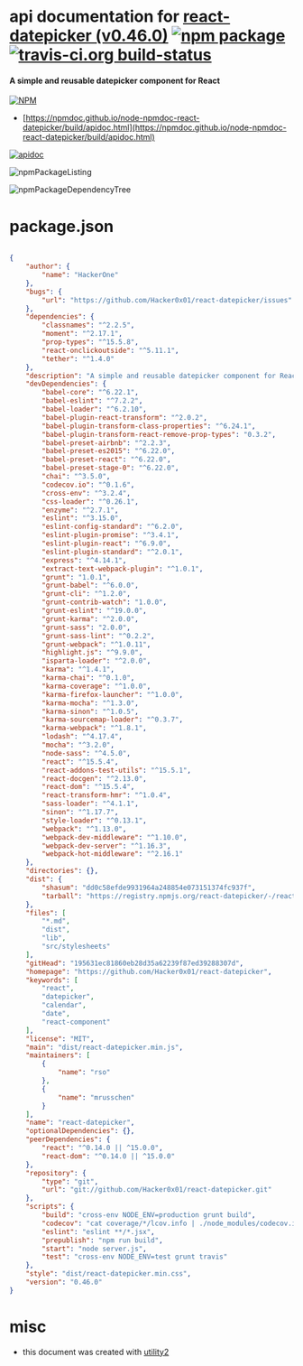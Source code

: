 # api documentation for  [react-datepicker (v0.46.0)](https://github.com/Hacker0x01/react-datepicker)  [![npm package](https://img.shields.io/npm/v/npmdoc-react-datepicker.svg?style=flat-square)](https://www.npmjs.org/package/npmdoc-react-datepicker) [![travis-ci.org build-status](https://api.travis-ci.org/npmdoc/node-npmdoc-react-datepicker.svg)](https://travis-ci.org/npmdoc/node-npmdoc-react-datepicker)
#### A simple and reusable datepicker component for React

[![NPM](https://nodei.co/npm/react-datepicker.png?downloads=true&downloadRank=true&stars=true)](https://www.npmjs.com/package/react-datepicker)

- [https://npmdoc.github.io/node-npmdoc-react-datepicker/build/apidoc.html](https://npmdoc.github.io/node-npmdoc-react-datepicker/build/apidoc.html)

[![apidoc](https://npmdoc.github.io/node-npmdoc-react-datepicker/build/screenCapture.buildCi.browser.%252Ftmp%252Fbuild%252Fapidoc.html.png)](https://npmdoc.github.io/node-npmdoc-react-datepicker/build/apidoc.html)

![npmPackageListing](https://npmdoc.github.io/node-npmdoc-react-datepicker/build/screenCapture.npmPackageListing.svg)

![npmPackageDependencyTree](https://npmdoc.github.io/node-npmdoc-react-datepicker/build/screenCapture.npmPackageDependencyTree.svg)



# package.json

```json

{
    "author": {
        "name": "HackerOne"
    },
    "bugs": {
        "url": "https://github.com/Hacker0x01/react-datepicker/issues"
    },
    "dependencies": {
        "classnames": "^2.2.5",
        "moment": "^2.17.1",
        "prop-types": "^15.5.8",
        "react-onclickoutside": "^5.11.1",
        "tether": "^1.4.0"
    },
    "description": "A simple and reusable datepicker component for React",
    "devDependencies": {
        "babel-core": "^6.22.1",
        "babel-eslint": "^7.2.2",
        "babel-loader": "^6.2.10",
        "babel-plugin-react-transform": "^2.0.2",
        "babel-plugin-transform-class-properties": "^6.24.1",
        "babel-plugin-transform-react-remove-prop-types": "0.3.2",
        "babel-preset-airbnb": "^2.2.3",
        "babel-preset-es2015": "^6.22.0",
        "babel-preset-react": "^6.22.0",
        "babel-preset-stage-0": "^6.22.0",
        "chai": "^3.5.0",
        "codecov.io": "^0.1.6",
        "cross-env": "^3.2.4",
        "css-loader": "^0.26.1",
        "enzyme": "^2.7.1",
        "eslint": "^3.15.0",
        "eslint-config-standard": "^6.2.0",
        "eslint-plugin-promise": "^3.4.1",
        "eslint-plugin-react": "^6.9.0",
        "eslint-plugin-standard": "^2.0.1",
        "express": "^4.14.1",
        "extract-text-webpack-plugin": "^1.0.1",
        "grunt": "1.0.1",
        "grunt-babel": "^6.0.0",
        "grunt-cli": "^1.2.0",
        "grunt-contrib-watch": "1.0.0",
        "grunt-eslint": "^19.0.0",
        "grunt-karma": "^2.0.0",
        "grunt-sass": "2.0.0",
        "grunt-sass-lint": "^0.2.2",
        "grunt-webpack": "^1.0.11",
        "highlight.js": "^9.9.0",
        "isparta-loader": "^2.0.0",
        "karma": "^1.4.1",
        "karma-chai": "^0.1.0",
        "karma-coverage": "^1.0.0",
        "karma-firefox-launcher": "^1.0.0",
        "karma-mocha": "^1.3.0",
        "karma-sinon": "^1.0.5",
        "karma-sourcemap-loader": "^0.3.7",
        "karma-webpack": "^1.8.1",
        "lodash": "^4.17.4",
        "mocha": "^3.2.0",
        "node-sass": "^4.5.0",
        "react": "^15.5.4",
        "react-addons-test-utils": "^15.5.1",
        "react-docgen": "^2.13.0",
        "react-dom": "^15.5.4",
        "react-transform-hmr": "^1.0.4",
        "sass-loader": "^4.1.1",
        "sinon": "^1.17.7",
        "style-loader": "^0.13.1",
        "webpack": "^1.13.0",
        "webpack-dev-middleware": "^1.10.0",
        "webpack-dev-server": "^1.16.3",
        "webpack-hot-middleware": "^2.16.1"
    },
    "directories": {},
    "dist": {
        "shasum": "dd0c58efde9931964a248854e073151374fc937f",
        "tarball": "https://registry.npmjs.org/react-datepicker/-/react-datepicker-0.46.0.tgz"
    },
    "files": [
        "*.md",
        "dist",
        "lib",
        "src/stylesheets"
    ],
    "gitHead": "195631ec81860eb28d35a62239f87ed39288307d",
    "homepage": "https://github.com/Hacker0x01/react-datepicker",
    "keywords": [
        "react",
        "datepicker",
        "calendar",
        "date",
        "react-component"
    ],
    "license": "MIT",
    "main": "dist/react-datepicker.min.js",
    "maintainers": [
        {
            "name": "rso"
        },
        {
            "name": "mrusschen"
        }
    ],
    "name": "react-datepicker",
    "optionalDependencies": {},
    "peerDependencies": {
        "react": "^0.14.0 || ^15.0.0",
        "react-dom": "^0.14.0 || ^15.0.0"
    },
    "repository": {
        "type": "git",
        "url": "git://github.com/Hacker0x01/react-datepicker.git"
    },
    "scripts": {
        "build": "cross-env NODE_ENV=production grunt build",
        "codecov": "cat coverage/*/lcov.info | ./node_modules/codecov.io/bin/codecov.io.js",
        "eslint": "eslint **/*.jsx",
        "prepublish": "npm run build",
        "start": "node server.js",
        "test": "cross-env NODE_ENV=test grunt travis"
    },
    "style": "dist/react-datepicker.min.css",
    "version": "0.46.0"
}
```



# misc
- this document was created with [utility2](https://github.com/kaizhu256/node-utility2)
